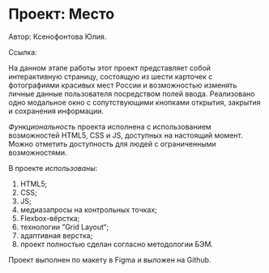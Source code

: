 # Проект: Место

Автор: Ксенофонтова Юлия.

Ссылка:

На данном этапе работы этот проект представляет собой интерактивную страницу, состоящую из шести карточек с фотографиями красивых мест России и возможностью изменять личные данные пользователя посредством полей ввода. Реализовано одно модальное окно с сопутствующими кнопками открытия, закрытия и сохранения информации.

*Функциональность* проекта исполнена с использованием возможностей HTML5, CSS и JS, доступных на настоящий момент. Можно отметить доступность для людей с ограниченными возможностями.

В проекте *использованы*:

1. HTML5;
2. CSS;
3. JS;
4. медиазапросы на контрольных точках;
5. Flexbox-вёрстка;
6. технологии ”Grid Layout“;
7. адаптивная верстка;
8. проект полностью сделан согласно методологии БЭМ.

 Проект выполнен по макету в Figma и выложен на Github.





